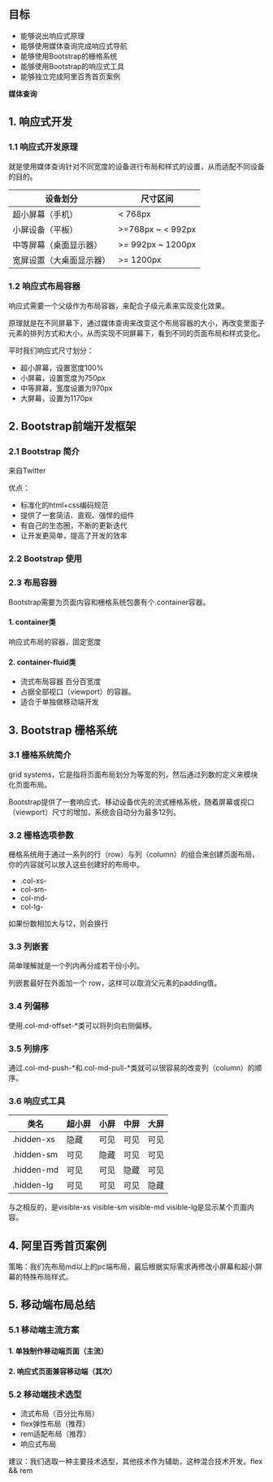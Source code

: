 ## 目标

- 能够说出响应式原理
- 能够使用媒体查询完成响应式导航
- 能够使用Bootstrap的栅格系统
- 能够使用Bootstrap的响应式工具
- 能够独立完成阿里百秀首页案例

**媒体查询**

## 1. 响应式开发

### 1.1 响应式开发原理

就是使用媒体查询针对不同宽度的设备进行布局和样式的设置，从而适配不同设备的目的。

| 设备划分                 | 尺寸区间          |
| ------------------------ | ----------------- |
| 超小屏幕（手机）         | < 768px           |
| 小屏设备（平板）         | >=768px ~ < 992px |
| 中等屏幕（桌面显示器）   | >= 992px ~ 1200px |
| 宽屏设置（大桌面显示器） | >= 1200px         |

### 1.2 响应式布局容器

响应式需要一个父级作为布局容器，来配合子级元素来实现变化效果。

原理就是在不同屏幕下，通过媒体查询来改变这个布局容器的大小，再改变里面子元素的排列方式和大小，从而实现不同屏幕下，看到不同的页面布局和样式变化。

平时我们响应式尺寸划分：

- 超小屏幕，设置宽度100%
- 小屏幕，设置宽度为750px
- 中等屏幕，宽度设置为970px
- 大屏幕，设置为1170px

## 2. Bootstrap前端开发框架

### 2.1 Bootstrap 简介

来自Twitter

优点：

- 标准化的html+css编码规范
- 提供了一套简洁、直观、强悍的组件
- 有自己的生态圈，不断的更新迭代
- 让开发更简单，提高了开发的效率

### 2.2 Bootstrap 使用

### 2.3 布局容器

Bootstrap需要为页面内容和栅格系统包裹有个.container容器。

#### 1. container类

响应式布局的容器，固定宽度

#### 2. container-fluid类

- 流式布局容器 百分百宽度
- 占据全部视口（viewport）的容器。
- 适合于单独做移动端开发

## 3. Bootstrap 栅格系统

### 3.1 栅格系统简介

grid systems，它是指将页面布局划分为等宽的列，然后通过列数的定义来模块化页面布局。

Bootstrap提供了一套响应式、移动设备优先的流式栅格系统，随着屏幕或视口（viewport）尺寸的增加，系统会自动分为最多12列。

### 3.2 栅格选项参数

栅格系统用于通过一系列的行（row）与列（column）的组合来创建页面布局，你的内容就可以放入这些创建好的布局中。

- .col-xs-
- col-sm-
- col-md-
- col-lg-

如果份数相加大与12，则会换行

### 3.3 列嵌套

简单理解就是一个列内再分成若干份小列。

列嵌套最好在外面加一个 row，这样可以取消父元素的padding值。

### 3.4 列偏移

使用.col-md-offset-*类可以将列向右侧偏移。

### 3.5 列排序

通过.col-md-push-*和.col-md-pull-*类就可以很容易的改变列（column）的顺序。

### 3.6 响应式工具

| 类名       | 超小屏 | 小屏 | 中屏 | 大屏 |
| ---------- | ------ | ---- | ---- | ---- |
| .hidden-xs | 隐藏   | 可见 | 可见 | 可见 |
| .hidden-sm | 可见   | 隐藏 | 可见 | 可见 |
| .hidden-md | 可见   | 可见 | 隐藏 | 可见 |
| .hidden-lg | 可见   | 可见 | 可见 | 隐藏 |

与之相反的，是visible-xs visible-sm visible-md visible-lg是显示某个页面内容。

## 4. 阿里百秀首页案例

策略：我们先布局md以上的pc端布局，最后根据实际需求再修改小屏幕和超小屏幕的特殊布局样式。

## 5. 移动端布局总结

### 5.1 移动端主流方案

#### 1. 单独制作移动端页面（主流）

#### 2. 响应式页面兼容移动端（其次）

### 5.2 移动端技术选型

- 流式布局（百分比布局）
- flex弹性布局（推荐）
- rem适配布局（推荐）
- 响应式布局

建议：我们选取一种主要技术选型，其他技术作为辅助，这种混合技术开发。flex && rem